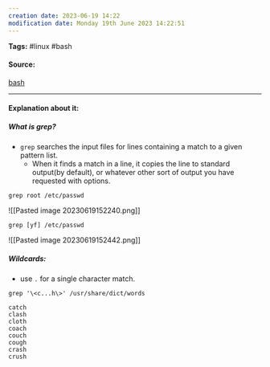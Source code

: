 ```yaml
---
creation date: 2023-06-19 14:22
modification date: Monday 19th June 2023 14:22:51
---
```


**Tags:** #linux #bash

#### Source:
[bash](https://tldp.org/LDP/Bash-Beginners-Guide/html/sect_04_02.html)

--------------------------------------

#### Explanation about it:


##### What is grep?

* `grep` searches the input files for lines containing a match to a given pattern list.
	* When it finds a match in a line, it copies the line to standard output(by default), or whatever other sort of output you have requested with options.

```
grep root /etc/passwd
```

![[Pasted image 20230619152240.png]]

```
grep [yf] /etc/passwd
```

![[Pasted image 20230619152442.png]]


##### Wildcards:

* use `.` for a single character match.
```
grep '\<c...h\>' /usr/share/dict/words

catch
clash
cloth
coach
couch
cough
crash
crush
```

